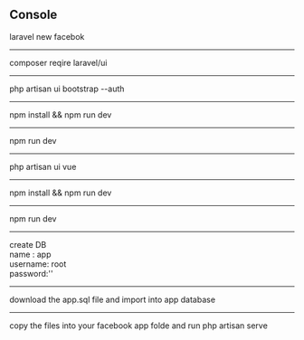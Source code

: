<h2>Console</h2>
laravel new facebok <hr/>
composer reqire laravel/ui <hr/>
php artisan ui bootstrap --auth <hr/>
npm install && npm run dev <hr/>
npm run dev <hr/>
php artisan ui vue <hr/>
npm install && npm run dev <hr/>
npm run dev <hr/>
create DB<br/>
name : app<br/>
username: root <br/>
password:''<hr/>
download the app.sql file and import into app database <hr/>
copy the files into your facebook app folde and run php artisan serve 

